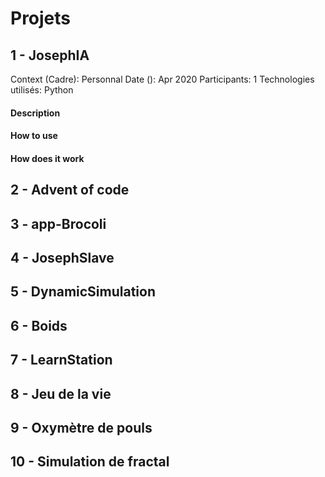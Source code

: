 # Projets


## 1 - JosephIA

Context (Cadre): Personnal
Date (): Apr 2020
Participants: 1
Technologies utilisés: Python

#### Description

#### How to use

#### How does it work


## 2 - Advent of code

## 3 - app-Brocoli

## 4 - JosephSlave

## 5 - DynamicSimulation

## 6 - Boids

## 7 - LearnStation

## 8 - Jeu de la vie

## 9 - Oxymètre de pouls

## 10 - Simulation de fractal

